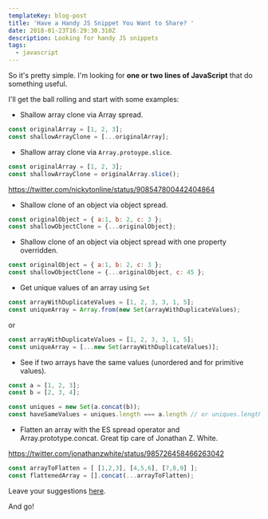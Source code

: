 ```yaml
---
templateKey: blog-post
title: 'Have a Handy JS Snippet You Want to Share? '
date: 2018-01-23T16:29:30.310Z
description: Looking for handy JS snippets
tags:
  - javascript
---
```

So it's pretty simple. I'm looking for **one or two lines of JavaScript** that do something useful.

I'll get the ball rolling and start with some examples:

* Shallow array clone via Array spread.
```javascript
const originalArray = [1, 2, 3];
const shallowArrayClone = [...originalArray];

```

* Shallow array clone via `Array.protoype.slice`.

```javascript
const originalArray = [1, 2, 3];
const shallowArrayClone = originalArray.slice();

```

https://twitter.com/nickytonline/status/908547800442404864

* Shallow clone of an object via object spread.
```javascript
const originalObject = { a:1, b: 2, c: 3 };
const shallowObjectClone = {...originalObject};

```

* Shallow clone of an object via object spread with one property overridden.
```javascript
const originalObject = { a:1, b: 2, c: 3 };
const shallowObjectClone = {...originalObject, c: 45 };

```

* Get unique values of an array using `Set`
```javascript
const arrayWithDuplicateValues = [1, 2, 3, 3, 1, 5];
const uniqueArray = Array.from(new Set(arrayWithDuplicateValues);
```

or

```javascript
const arrayWithDuplicateValues = [1, 2, 3, 3, 1, 5];
const uniqueArray = [...new Set(arrayWithDuplicateValues)];
```

* See if two arrays have the same values (unordered and for primitive values).

```javascript
const a = [1, 2, 3];
const b = [2, 3, 4];

const uniques = new Set(a.concat(b));
const haveSameValues = uniques.length === a.length // or uniques.length === b.length;
```

* Flatten an array with the ES spread operator and Array.prototype.concat. Great tip care of Jonathan Z. White.

https://twitter.com/jonathanzwhite/status/985726458466263042

```javascript
const arrayToFlatten = [ [1,2,3], [4,5,6], [7,8,9] ];
const flattenedArray = [].concat(...arrayToFlatten);
```

Leave your suggestions [here](https://dev.to/nickytonline/handy-js-snippets-352f/#comments).

And go!
